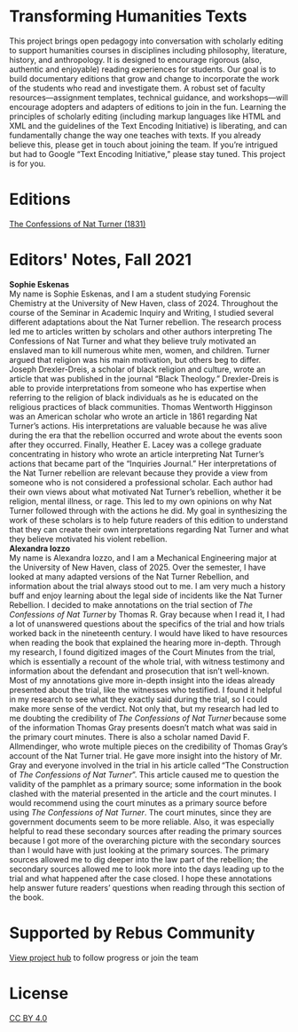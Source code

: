 # Transforming Humanities Texts
This project brings open pedagogy into conversation with scholarly editing to support humanities courses in disciplines including philosophy, literature, history, and anthropology. It is designed to encourage rigorous (also, authentic and enjoyable) reading experiences for students. Our goal is to build documentary editions that grow and change to incorporate the work of the students who read and investigate them. A robust set of faculty resources—assignment templates, technical guidance, and workshops—will encourage adopters and adapters of editions to join in the fun. Learning the principles of scholarly editing (including markup languages like HTML and XML and the guidelines of the Text Encoding Initiative) is liberating, and can fundamentally change the way one teaches with texts. If you already believe this, please get in touch about joining the team. If you’re intrigued but had to Google “Text Encoding Initiative,” please stay tuned. This project is for you. 
# Editions
[The Confessions of Nat Turner (1831)](natturnerdocumentingsouth.md)
# Editors' Notes, Fall 2021
**Sophie Eskenas**\
My name is Sophie Eskenas, and I am a student studying Forensic Chemistry at the University of New Haven, class of 2024. Throughout the course of the Seminar in Academic Inquiry and Writing, I studied several different adaptations about the Nat Turner rebellion. The research process led me to articles written by scholars and other authors interpreting The Confessions of Nat Turner and what they believe truly motivated an enslaved man to kill numerous white men, women, and children. Turner argued that religion was his main motivation, but others beg to differ. Joseph Drexler-Dreis, a scholar of black religion and culture, wrote an article that was published in the journal “Black Theology.” Drexler-Dreis is able to provide interpretations from someone who has expertise when referring to the religion of black individuals as he is educated on the religious practices of black communities. Thomas Wentworth Higginson was an American scholar who wrote an article in 1861 regarding Nat Turner’s actions. His interpretations are valuable because he was alive during the era that the rebellion occurred and wrote about the events soon after they occurred. Finally, Heather E. Lacey was a college graduate concentrating in history who wrote an article interpreting Nat Turner’s actions that became part of the “Inquiries Journal.” Her interpretations of the Nat Turner rebellion are relevant because they provide a view from someone who is not considered a professional scholar. Each author had their own views about what motivated Nat Turner’s rebellion, whether it be religion, mental illness, or rage. This led to my own opinions on why Nat Turner followed through with the actions he did. My goal in synthesizing the work of these scholars is to help future readers of this edition to understand that they can create their own interpretations regarding Nat Turner and what they believe motivated his violent rebellion.\
**Alexandra Iozzo**\
My name is Alexandra Iozzo, and I am a Mechanical Engineering major at the University of New Haven, class of 2025. Over the semester, I have looked at many adapted versions of the Nat Turner Rebellion, and information about the trial always stood out to me. I am very much a history buff and enjoy learning about the legal side of incidents like the Nat Turner Rebellion. I decided to make annotations on the trial section of *The Confessions of Nat Turner* by Thomas R. Gray because when I read it, I had a lot of unanswered questions about the specifics of the trial and how trials worked back in the nineteenth century. I would have liked to have resources when reading the book that explained the hearing more in-depth. Through my research, I found digitized images of the Court Minutes from the trial, which is essentially a recount of the whole trial, with witness testimony and information about the defendant and prosecution that isn’t well-known. Most of my annotations give more in-depth insight into the ideas already presented about the trial, like the witnesses who testified. I found it helpful in my research to see what they exactly said during the trial, so I could make more sense of the verdict. Not only that, but my research had led to me doubting the credibility of *The Confessions of Nat Turner* because some of the information Thomas Gray presents doesn’t match what was said in the primary court minutes. There is also a scholar named David F. Allmendinger, who wrote multiple pieces on the credibility of Thomas Gray’s account of the Nat Turner trial. He gave more insight into the history of Mr. Gray and everyone involved in the trial in his article called “The Construction of *The Confessions of Nat Turner*”. This article caused me to question the validity of the pamphlet as a primary source; some information in the book clashed with the material presented in the article and the court minutes. I would recommend using the court minutes as a primary source before using *The Confessions of Nat Turner*. The court minutes, since they are government documents seem to be more reliable. Also, it was especially helpful to read these secondary sources after reading the primary sources because I got more of the overarching picture with the secondary sources than I would have with just looking at the primary sources. The primary sources allowed me to dig deeper into the law part of the rebellion; the secondary sources allowed me to look more into the days leading up to the trial and what happened after the case closed. I hope these annotations help answer future readers’ questions when reading through this section of the book.
# Supported by Rebus Community
[View project hub](https://www1.rebus.community/#/project/2852bad4-21ad-49d5-88d3-75733000ea4e) to follow progress or join the team
# License
[CC BY 4.0](https://creativecommons.org/licenses/by/4.0/)


